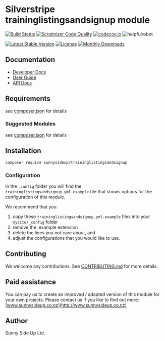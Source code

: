 # Silverstripe traininglistingsandsignup module
[![Build Status](https://travis-ci.org/sunnysideup/silverstripe-traininglistingsandsignup.svg?branch=master)](https://travis-ci.org/sunnysideup/silverstripe-traininglistingsandsignup)
[![Scrutinizer Code Quality](https://scrutinizer-ci.com/g/sunnysideup/silverstripe-traininglistingsandsignup/badges/quality-score.png?b=master)](https://scrutinizer-ci.com/g/sunnysideup/silverstripe-traininglistingsandsignup/?branch=master)
[![codecov.io](https://codecov.io/github/sunnysideup/silverstripe-traininglistingsandsignup/coverage.svg?branch=master)](https://codecov.io/github/sunnysideup/silverstripe-traininglistingsandsignup?branch=master)
![helpfulrobot](https://helpfulrobot.io/sunnysideup/traininglistingsandsignup/badge)

[![Latest Stable Version](https://poser.pugx.org/sunnysideup/traininglistingsandsignup/version)](https://packagist.org/packages/sunnysideup/traininglistingsandsignup)
[![License](https://poser.pugx.org/sunnysideup/traininglistingsandsignup/license)](https://packagist.org/packages/sunnysideup/traininglistingsandsignup)
[![Monthly Downloads](https://poser.pugx.org/sunnysideup/traininglistingsandsignup/d/monthly)](https://packagist.org/packages/sunnysideup/traininglistingsandsignup)


## Documentation



 * [Developer Docs](docs/en/INDEX.md)
 * [User Guide](docs/en/userguide.md)
 * [API Docs](http://docs.ssmods.com/sunnysideup/traininglistingsandsignup)

## Requirements



see [composer.json](composer.json) for details

### Suggested Modules



see [composer.json](composer.json) for details


## Installation


```
composer require sunnysideup/traininglistingsandsignup
```

### Configuration



In the `_config` folder you will find the `traininglistingsandsignup.yml.example`
file that shows options for the configuration of this module.

We recommend that you:

  1. copy these `traininglistingsandsignup.yml.example` files into your
`mysite/_config` folder
  2. remove the .example extension
  3. delete the lines you not care about, and
  4. adjust the configurations that you would like to use.


## Contributing



We welcome any contributions. See [CONTRIBUTING.md](CONTRIBUTING.md) for more details.

## Paid assistance



You can pay us to create an improved / adapted version of this module for your own projects.  Please contact us if you like to find out more: [www.sunnysideup.co.nz](http://www.sunnysideup.co.nz)

## Author



Sunny Side Up Ltd.
